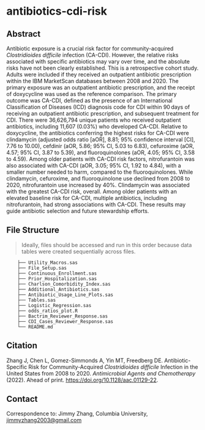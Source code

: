 # antibiotics-cdi-risk

## Abstract

Antibiotic exposure is a crucial risk factor for community-acquired _Clostridioides difficile_ infection (CA-CDI). However, the relative risks associated with specific antibiotics may vary over time, and the absolute risks have not been clearly established. This is a retrospective cohort study. Adults were included if they received an outpatient antibiotic prescription within the IBM MarketScan databases between 2008 and 2020. The primary exposure was an outpatient antibiotic prescription, and the receipt of doxycycline was used as the reference comparison. The primary outcome was CA-CDI, defined as the presence of an International Classification of Diseases (ICD) diagnosis code for CDI within 90 days of receiving an outpatient antibiotic prescription, and subsequent treatment for CDI. There were 36,626,794 unique patients who received outpatient antibiotics, including 11,607 (0.03%) who developed CA-CDI. Relative to doxycycline, the antibiotics conferring the highest risks for CA-CDI were clindamycin (adjusted odds ratio [aOR], 8.81; 95% confidence interval [CI], 7.76 to 10.00), cefdinir (aOR, 5.86; 95% CI, 5.03 to 6.83), cefuroxime (aOR, 4.57; 95% CI, 3.87 to 5.39), and fluoroquinolones (aOR, 4.05; 95% CI, 3.58 to 4.59). Among older patients with CA-CDI risk factors, nitrofurantoin was also associated with CA-CDI (aOR, 3.05; 95% CI, 1.92 to 4.84), with a smaller number needed to harm, compared to the fluoroquinolones. While clindamycin, cefuroxime, and fluoroquinolone use declined from 2008 to 2020, nitrofurantoin use increased by 40%. Clindamycin was associated with the greatest CA-CDI risk, overall. Among older patients with an elevated baseline risk for CA-CDI, multiple antibiotics, including nitrofurantoin, had strong associations with CA-CDI. These results may guide antibiotic selection and future stewardship efforts.
## File Structure

> Ideally, files should be accessed and run in this order because data tables were created sequentially across files.

```
    ├── Utility_Macros.sas
    ├── File_Setup.sas
    ├── Continuous_Enrollment.sas
    ├── Prior_Hospitalization.sas
    ├── Charlson_Comorbidity_Index.sas
    ├── Additional_Antibiotics.sas
    ├── Antibiotic_Usage_Line_Plots.sas
    ├── Tables.sas
    ├── Logistic_Regression.sas
    ├── odds_ratios_plot.R
    ├── Bactrim_Reviewer_Response.sas
    ├── CDI_Cases_Reviewer_Response.sas
    └── README.md
```

## Citation

Zhang J, Chen L, Gomez-Simmonds A, Yin MT, Freedberg DE. Antibiotic-Specific Risk for Community-Acquired
_Clostridioides difficile_ Infection in the United States from 2008 to 2020. _Antimicrobial Agents and Chemotherapy_ (2022).
Ahead of print. https://doi.org/10.1128/aac.01129-22.

## Contact

Correspondence to: Jimmy Zhang, Columbia University, jimmyzhang2003@gmail.com
